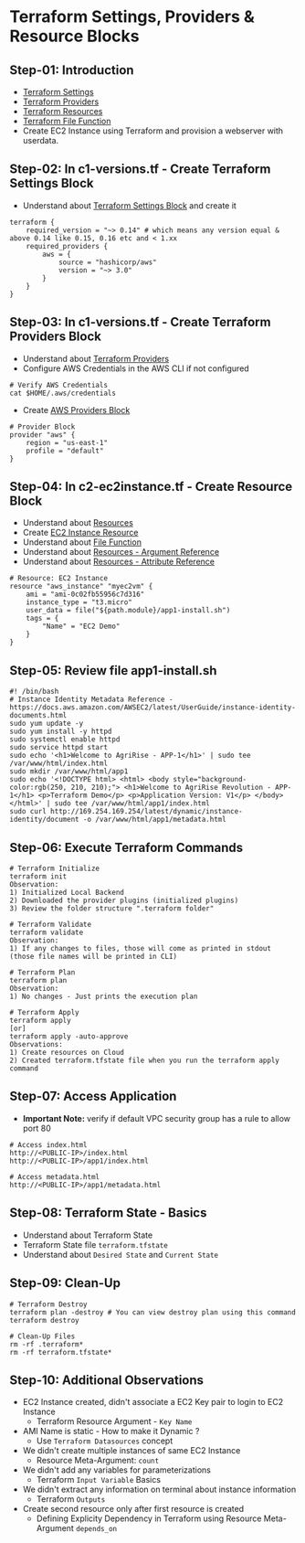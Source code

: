 # Terraform Settings, Providers & Resource Blocks
## Step-01: Introduction
- [Terraform Settings](https://www.terraform.io/docs/language/settings/index.html)
- [Terraform Providers](https://www.terraform.io/docs/providers/index.html)
- [Terraform Resources](https://www.terraform.io/docs/language/resources/index.html)
- [Terraform File Function](https://www.terraform.io/docs/language/functions/file.html)
- Create EC2 Instance using Terraform and provision a webserver with userdata.

## Step-02: In c1-versions.tf - Create Terraform Settings Block
- Understand about [Terraform Settings Block](https://www.terraform.io/docs/language/settings/index.html) and create it
```
terraform {
    required_version = "~> 0.14" # which means any version equal & above 0.14 like 0.15, 0.16 etc and < 1.xx
    required_providers {
        aws = {
            source = "hashicorp/aws"
            version = "~> 3.0"
        }
    }
}
```

## Step-03: In c1-versions.tf - Create Terraform Providers Block
- Understand about [Terraform Providers](https://www.terraform.io/docs/providers/index.html)
- Configure AWS Credentials in the AWS CLI if not configured
```
# Verify AWS Credentials
cat $HOME/.aws/credentials
```
- Create [AWS Providers Block](https://registry.terraform.io/providers/hashicorp/aws/latest/docs#authentication)
```
# Provider Block
provider "aws" {
    region = "us-east-1"
    profile = "default"
}
```

## Step-04: In c2-ec2instance.tf - Create Resource Block
- Understand about [Resources](https://www.terraform.io/docs/language/resources/index.html)
- Create [EC2 Instance Resource](https://registry.terraform.io/providers/hashicorp/aws/latest/docs/resources/instance)
- Understand about [File Function](https://www.terraform.io/docs/language/functions/file.html)
- Understand about [Resources - Argument Reference](https://registry.terraform.io/providers/hashicorp/aws/latest/docs/resources/instance#argument-reference)
- Understand about [Resources - Attribute Reference](https://registry.terraform.io/providers/hashicorp/aws/latest/docs/resources/instance#attributes-reference)
```
# Resource: EC2 Instance
resource "aws_instance" "myec2vm" {
    ami = "ami-0c02fb55956c7d316"
    instance_type = "t3.micro"
    user_data = file("${path.module}/app1-install.sh")
    tags = {
        "Name" = "EC2 Demo"
    }
}
```

## Step-05: Review file app1-install.sh
```
#! /bin/bash
# Instance Identity Metadata Reference - https://docs.aws.amazon.com/AWSEC2/latest/UserGuide/instance-identity-documents.html
sudo yum update -y
sudo yum install -y httpd
sudo systemctl enable httpd
sudo service httpd start
sudo echo '<h1>Welcome to AgriRise - APP-1</h1>' | sudo tee /var/www/html/index.html
sudo mkdir /var/www/html/app1
sudo echo '<!DOCTYPE html> <html> <body style="background-color:rgb(250, 210, 210);"> <h1>Welcome to AgriRise Revolution - APP-1</h1> <p>Terraform Demo</p> <p>Application Version: V1</p> </body></html>' | sudo tee /var/www/html/app1/index.html
sudo curl http://169.254.169.254/latest/dynamic/instance-identity/document -o /var/www/html/app1/metadata.html
```

## Step-06: Execute Terraform Commands
```
# Terraform Initialize
terraform init
Observation:
1) Initialized Local Backend
2) Downloaded the provider plugins (initialized plugins)
3) Review the folder structure ".terraform folder"

# Terraform Validate
terraform validate
Observation:
1) If any changes to files, those will come as printed in stdout (those file names will be printed in CLI)

# Terraform Plan
terraform plan
Observation:
1) No changes - Just prints the execution plan

# Terraform Apply
terraform apply
[or]
terraform apply -auto-approve
Observations:
1) Create resources on Cloud
2) Created terraform.tfstate file when you run the terraform apply command
```

## Step-07: Access Application
- **Important Note:** verify if default VPC security group has a rule to allow port 80
```
# Access index.html
http://<PUBLIC-IP>/index.html
http://<PUBLIC-IP>/app1/index.html

# Access metadata.html
http://<PUBLIC-IP>/app1/metadata.html
```

## Step-08: Terraform State - Basics
- Understand about Terraform State
- Terraform State file `terraform.tfstate`
- Understand about `Desired State` and `Current State`

## Step-09: Clean-Up
```
# Terraform Destroy
terraform plan -destroy # You can view destroy plan using this command
terraform destroy

# Clean-Up Files
rm -rf .terraform*
rm -rf terraform.tfstate*
```

## Step-10: Additional Observations
- EC2 Instance created, didn't associate a EC2 Key pair to login to EC2 Instance
  - Terraform Resource Argument - `Key Name`
- AMI Name is static - How to make it Dynamic ? 
  - Use `Terraform Datasources` concept
- We didn't create multiple instances of same EC2 Instance
  - Resource Meta-Argument: `count`
- We didn't add any variables for parameterizations
  - Terraform `Input Variable` Basics
- We didn't extract any information on terminal about instance information
  - Terraform `Outputs`
- Create second resource only after first resource is created
  - Defining Explicity Dependency in Terraform using Resource Meta-Argument `depends_on`
